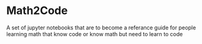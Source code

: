 # Math2Code
 A set of jupyter notebooks that are to become a referance guide for people learning math that know code or know math but need to learn to code